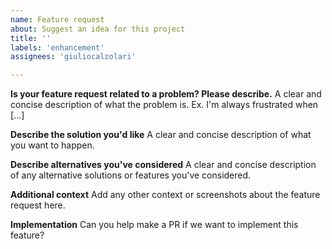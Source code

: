 ```yaml
---
name: Feature request
about: Suggest an idea for this project
title: ''
labels: 'enhancement'
assignees: 'giuliocalzolari'

---
```


**Is your feature request related to a problem? Please describe.**
A clear and concise description of what the problem is. Ex. I'm always frustrated when [...]

**Describe the solution you'd like**
A clear and concise description of what you want to happen.

**Describe alternatives you've considered**
A clear and concise description of any alternative solutions or features you've considered.

**Additional context**
Add any other context or screenshots about the feature request here.

**Implementation**
Can you help make a PR if we want to implement this feature?
